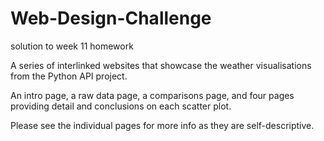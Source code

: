 # Web-Design-Challenge
solution to week 11 homework

A series of interlinked websites that showcase the weather visualisations from the Python API project. 

An intro page, a raw data page, a comparisons page, and four pages providing detail and conclusions on each scatter plot.

Please see the individual pages for more info as they are self-descriptive.
